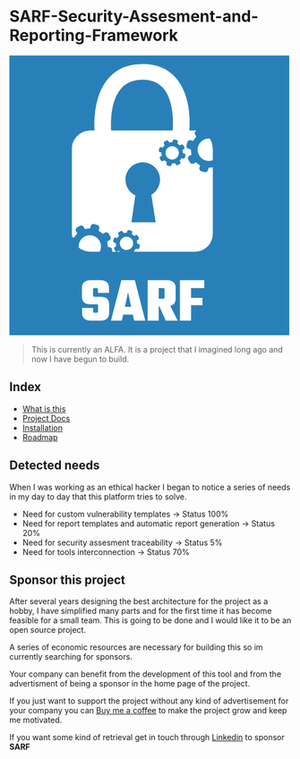 # SARF-Security-Assesment-and-Reporting-Framework

![Project Logo](docs/assets/common/logo_rtd.png)

> This is currently an ALFA. It is a project that I imagined long ago and now I have begun to build.

## Index

- [What is this](#Detected-needs)
- [Project Docs](https://elchicodepython.github.io/SARF-Security-Assesment-and-Reporting-Framework/)
- [Installation](https://elchicodepython.github.io/SARF-Security-Assesment-and-Reporting-Framework/cli/quickstart.html#installation)
- [Roadmap](https://elchicodepython.github.io/SARF-Security-Assesment-and-Reporting-Framework/common/roadmap_2022.html#roadmap-2022)

## Detected needs

When I was working as an ethical hacker I began to notice a series of needs in
my day to day that this platform tries to solve.

- Need for custom vulnerability templates -> Status 100%
- Need for report templates and automatic report generation -> Status 20%
- Need for security assesment traceability -> Status 5%
- Need for tools interconnection -> Status 70%


## Sponsor this project

After several years designing the best architecture for the project as a
hobby, I have simplified many parts and for the first time it has become
feasible for a small team. This is going to be done and I would like it to be
an open source project.

A series of economic resources are necessary for building this so im currently
searching for sponsors.

Your company can benefit from the development of this tool and from the
advertisment of being a sponsor in the home page of the project.

If you just want to support the project without any kind of advertisement
for your company you can [Buy me a coffee](https://ko-fi.com/elchicodepython)
to make the project grow and keep me motivated.

If you want some kind of retrieval get in touch through
[Linkedin](https://es.linkedin.com/in/sam-sec) to sponsor
**SARF**
